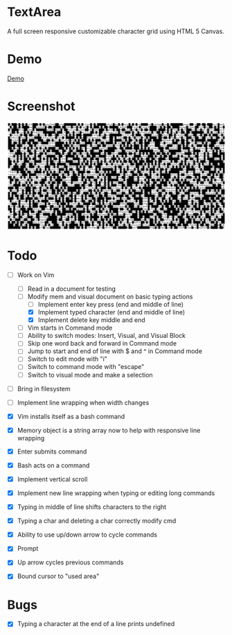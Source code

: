# TextArea

A full screen responsive customizable character grid using HTML 5 Canvas.

# Demo

[Demo](https://strawstack.github.io/TextArea/)

# Screenshot

![](./screenshot.png)

# Todo

- [ ] Work on Vim
    - [ ] Read in a document for testing
    - [ ] Modify mem and visual document on basic typing actions
        - [ ] Implement enter key press (end and middle of line)
        - [x] Implement typed character (end and middle of line)
        - [x] Implement delete key middle and end 
    - [ ] Vim starts in Command mode 
    - [ ] Ability to switch modes: Insert, Visual, and Visual Block
    - [ ] Skip one word back and forward in Command mode
    - [ ] Jump to start and end of line with $ and ^ in Command mode
    - [ ] Switch to edit mode with "i"
    - [ ] Switch to command mode with "escape"
    - [ ] Switch to visual mode and make a selection

- [ ] Bring in filesystem
- [ ] Implement line wrapping when width changes

- [x] Vim installs itself as a bash command
- [x] Memory object is a string array now to help with responsive line wrapping
- [x] Enter submits command
- [x] Bash acts on a command
- [x] Implement vertical scroll
- [x] Implement new line wrapping when typing or editing long commands
- [x] Typing in middle of line shifts characters to the right
- [x] Typing a char and deleting a char correctly modify cmd
- [x] Ability to use up/down arrow to cycle commands
- [x] Prompt
- [x] Up arrow cycles previous commands
- [x] Bound cursor to "used area"

# Bugs

- [x] Typing a character at the end of a line prints undefined